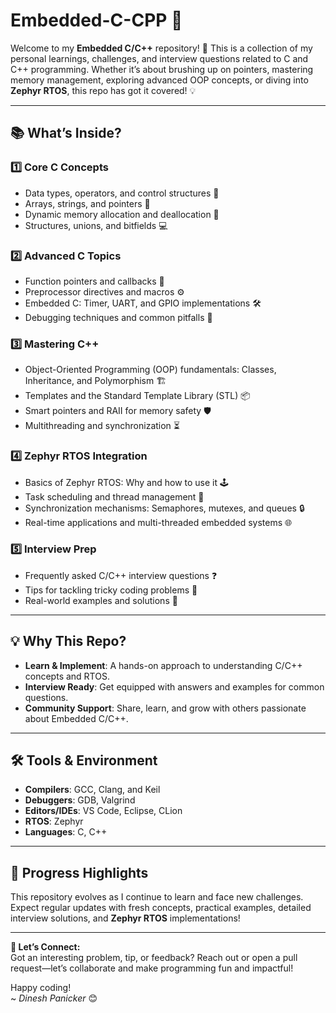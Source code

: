 # Embedded-C-CPP 🚀  

Welcome to my **Embedded C/C++** repository! 🎯 This is a collection of my personal learnings, challenges, and interview questions related to C and C++ programming. Whether it’s about brushing up on pointers, mastering memory management, exploring advanced OOP concepts, or diving into **Zephyr RTOS**, this repo has got it covered! 💡  

---

## 📚 What’s Inside?

### **1️⃣ Core C Concepts**
- Data types, operators, and control structures 🔢  
- Arrays, strings, and pointers 🎯  
- Dynamic memory allocation and deallocation 🔄  
- Structures, unions, and bitfields 💻  

### **2️⃣ Advanced C Topics**
- Function pointers and callbacks 🚀  
- Preprocessor directives and macros ⚙️  
- Embedded C: Timer, UART, and GPIO implementations 🛠️  
- Debugging techniques and common pitfalls 🧐  

### **3️⃣ Mastering C++**
- Object-Oriented Programming (OOP) fundamentals: Classes, Inheritance, and Polymorphism 🏗️  
- Templates and the Standard Template Library (STL) 📦  
- Smart pointers and RAII for memory safety 🛡️  
- Multithreading and synchronization ⏳  

### **4️⃣ Zephyr RTOS Integration**
- Basics of Zephyr RTOS: Why and how to use it 🕹️  
- Task scheduling and thread management 🚦  
- Synchronization mechanisms: Semaphores, mutexes, and queues 🔒  
- Real-time applications and multi-threaded embedded systems 🌐  

### **5️⃣ Interview Prep**
- Frequently asked C/C++ interview questions ❓  
- Tips for tackling tricky coding problems 🧠  
- Real-world examples and solutions 🔧  

---

## 💡 Why This Repo?  
- **Learn & Implement**: A hands-on approach to understanding C/C++ concepts and RTOS.  
- **Interview Ready**: Get equipped with answers and examples for common questions.  
- **Community Support**: Share, learn, and grow with others passionate about Embedded C/C++.  

---

## 🛠️ Tools & Environment  
- **Compilers**: GCC, Clang, and Keil  
- **Debuggers**: GDB, Valgrind  
- **Editors/IDEs**: VS Code, Eclipse, CLion  
- **RTOS**: Zephyr  
- **Languages**: C, C++  

---

## 🌟 Progress Highlights  
This repository evolves as I continue to learn and face new challenges. Expect regular updates with fresh concepts, practical examples, detailed interview solutions, and **Zephyr RTOS** implementations!  

---

**📧 Let’s Connect:**  
Got an interesting problem, tip, or feedback? Reach out or open a pull request—let’s collaborate and make programming fun and impactful!  

Happy coding!  
~ *Dinesh Panicker* 😊  
